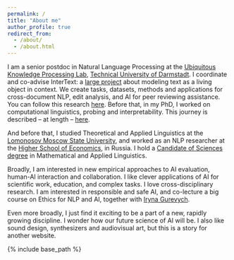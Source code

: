 ```yaml
---
permalink: /
title: "About me"
author_profile: true
redirect_from: 
  - /about/
  - /about.html
---
```


I am a senior postdoc in Natural Language Processing at the [Ubiquitous Knowledge Processing Lab](https://www.informatik.tu-darmstadt.de/ukp/ukp_home/index.en.jsp), 
[Technical University of Darmstadt](https://www.tu-darmstadt.de/). I coordinate and co-advise InterText: a [large project](https://erc.europa.eu/projects-statistics/science-stories/artificial-intelligence-living-texts) about modeling text as a living object in context. 
We create tasks, datasets, methods and applications for cross-document NLP, edit analysis, and AI for peer reviewing assistance. 
You can follow this research [here](https://intertext.ukp-lab.de/). 
Before that, in my PhD, I worked on computational linguistics, probing and interpretability. 
This journey is described – at length – [here](https://tuprints.ulb.tu-darmstadt.de/19851/). 

And before that, I studied Theoretical and Applied Linguistics at the [Lomonosov Moscow State University](https://lomonosov.university), and worked as an NLP researcher at the [Higher School of Economics](https://www.hse.ru/en/), in Russia. I hold a [Candidate of Sciences degree](https://en.wikipedia.org/wiki/Candidate_of_Sciences) in Mathematical and Applied Linguistics.

Broadly, I am interested in new empirical approaches to AI evaluation, human-AI interaction and collaboration. I like clever applications of AI for scientific work, education, and complex tasks. 
I love cross-disciplinary research. I am interested in responsible and safe AI, and co-lecture a big course on Ethics for NLP and AI, together with [Iryna Gurevych](https://www.informatik.tu-darmstadt.de/ukp/ukp_home/head_ukp/index.en.jsp).

Even more broadly, I just find it exciting to be a part of a new, rapidly growing discipline. I wonder how our future science of AI will be. I also like sound design, synthesizers and audiovisual art, but this is a story for another website.

{% include base_path %}
